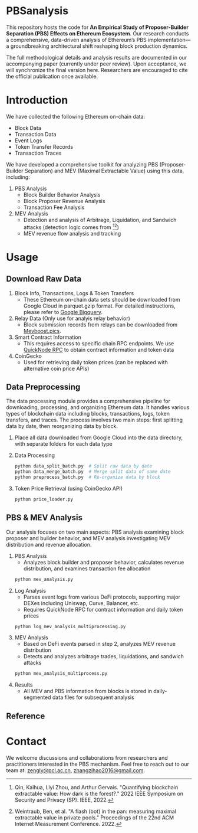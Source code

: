 # PBSanalysis

This repository hosts the code for **An Empirical Study of Proposer-Builder Separation (PBS) Effects on Ethereum Ecosystem**. Our research conducts a comprehensive, data-driven analysis of Ethereum’s PBS implementation—a groundbreaking architectural shift reshaping block production dynamics.

The full methodological details and analysis results are documented in our accompanying paper (currently under peer review). Upon acceptance, we will synchronize the final version here. Researchers are encouraged to cite the official publication once available.

# Introduction
We have collected the following Ethereum on-chain data:
- Block Data
- Transaction Data
- Event Logs
- Token Transfer Records
- Transaction Traces

We have developed a comprehensive toolkit for analyzing PBS (Proposer-Builder Separation) and MEV (Maximal Extractable Value) using this data, including:

1. PBS Analysis
   - Block Builder Behavior Analysis
   - Block Proposer Revenue Analysis
   - Transaction Fee Analysis
2. MEV Analysis
   - Detection and analysis of Arbitrage, Liquidation, and Sandwich attacks (detection logic comes from [^qin2022][^weintraub2022])
   - MEV revenue flow analysis and tracking

# Usage

## Download Raw Data
1. Block Info, Transactions, Logs & Token Transfers
    - These Ethereum on-chain data sets should be downloaded from Google Cloud in parquet.gzip format. For detailed instructions, please refer to [Google Bigquery](https://cloud.google.com/blog/products/data-analytics/ethereum-bigquery-public-dataset-smart-contract-analytics).
2. Relay Data (Only use for analyis relay behavior)
    - Block submission records from relays can be downloaded from [Mevboost.pics](https://mevboost.pics/data.html).
3. Smart Contract Information
    - This requires access to specific chain RPC endpoints. We use [QuickNode RPC](https://www.quicknode.com/docs/ethereum) to obtain contract information and token data
4. CoinGecko
    - Used for retrieving daily token prices (can be replaced with alternative coin price APIs)

## Data Preprocessing
The data processing module provides a comprehensive pipeline for downloading, processing, and organizing Ethereum data. It handles various types of blockchain data including blocks, transactions, logs, token transfers, and traces. The process involves two main steps: first splitting data by date, then reorganizing data by block.

1. Place all data downloaded from Google Cloud into the data directory, with separate folders for each data type

2. Data Processing
    ```bash
    python data_split_batch.py  # Split raw data by date
    python data_merge_batch.py  # Merge split data of same date
    python preprocess_batch.py  # Re-organize data by block
    ```
3. Token Price Retrieval (using CoinGecko API)
    ```bash
    python price_loader.py
    ```

## PBS & MEV Analysis
Our analysis focuses on two main aspects: PBS analysis examining block proposer and builder behavior, and MEV analysis investigating MEV distribution and revenue allocation.

1. PBS Analysis
    - Analyzes block builder and proposer behavior, calculates revenue distribution, and examines transaction fee allocation
    ```bash
    python mev_analysis.py
    ```
2. Log Analysis
    - Parses event logs from various DeFi protocols, supporting major DEXes including Uniswap, Curve, Balancer, etc.
    - Requires QuickNode RPC for contract information and daily token prices
    ```bash
    python log_mev_analysis_multiprocessing.py
    ```
3. MEV Analysis
    - Based on DeFi events parsed in step 2, analyzes MEV revenue distribution
    - Detects and analyzes arbitrage trades, liquidations, and sandwich attacks
    ```bash
    python mev_analysis_multiprocess.py
    ```
4. Results
    - All MEV and PBS information from blocks is stored in daily-segmented data files for subsequent analysis

## Reference
[^qin2022]: Qin, Kaihua, Liyi Zhou, and Arthur Gervais. "Quantifying blockchain extractable value: How dark is the forest?." 2022 IEEE Symposium on Security and Privacy (SP). IEEE, 2022.
[^weintraub2022]: Weintraub, Ben, et al. "A flash (bot) in the pan: measuring maximal extractable value in private pools." Proceedings of the 22nd ACM Internet Measurement Conference. 2022.

# Contact
We welcome discussions and collaborations from researchers and practitioners interested in the PBS mechanism. Feel free to reach out to our team at: zengly@pcl.ac.cn, zhangzihao2016@gmail.com.
